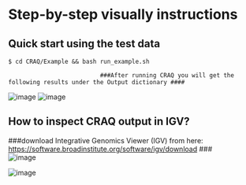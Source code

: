 # Step-by-step visually instructions  
## Quick start using the test data
```
$ cd CRAQ/Example && bash run_example.sh
```                           
                              ###After running CRAQ you will get the following results under the Output dictionary ####  

![image](https://github.com/JiaoLaboratory/CRAQ/assets/65637958/88a932a3-a112-47a4-b88a-ca094b0310cf)
![image](https://github.com/JiaoLaboratory/CRAQ/assets/65637958/b287272d-cd57-41bf-99f2-40e22ab8e019)



## How to inspect CRAQ output in IGV? 
###download Integrative Genomics Viewer (IGV) from here: https://software.broadinstitute.org/software/igv/download ###   
![image](https://github.com/JiaoLaboratory/CRAQ/assets/65637958/89bfca08-7d5d-4d2a-9153-31980d6b105f)

![image](https://github.com/JiaoLaboratory/CRAQ/assets/65637958/f9a312df-d0d6-4b93-9596-56192b63305f)


